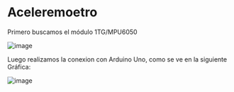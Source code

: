 # Aceleremoetro
Primero buscamos el módulo 1TG/MPU6050

![image](https://user-images.githubusercontent.com/30050325/165519476-3845993c-5aef-40bf-8104-58d88a6466f6.png)

Luego realizamos la conexion con Arduino Uno, como se ve en la siguiente Gráfica:

![image](https://user-images.githubusercontent.com/30050325/165519757-e4cd06a9-ce5f-4818-97f9-a18849524f1b.png)

